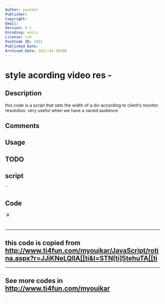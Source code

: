 ```yaml
---
Author: youikar
Publisher: 
Copyright: 
Email: 
Version: 0.1
Encoding: ascii
License: cc0
PoshCode ID: 2451
Published Date: 
Archived Date: 2011-01-10t08
---
```


# style acording video res - 

## Description

this code is a script that sets the width of a div according to client’s monitor resolution. very useful when we have a varied audience

## Comments



## Usage



## TODO



## script

``

## Code

`#
 #
 ---------------------------------------------------------------------------------------------------------------------------
  this code is copied from http://www.ti4fun.com/myouikar/JavaScript/rotina.aspx?r=JJiKNeLQlIA[[ti&l=STN[ti]5tehuTA[[ti
 ---------------------------------------------------------------------------------------------------------------------------
 <script> 
 	document.write('<div id="div_panel" style="width:100%; height:'+ (screen.height > 768 ? '380px' : (screen.height > 600 ? '280px' : '275px')) +'; overflow:auto;">');
 
 </script>
 --------------------------------------------------
  See more codes in http://www.ti4fun.com/myouikar
 --------------------------------------------------
`

